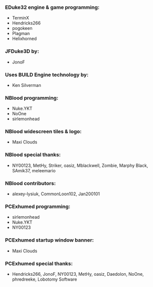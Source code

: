 ### EDuke32 engine & game programming:
  * TerminX
  * Hendricks266
  * pogokeen
  * Plagman
  * Helixhorned

### JFDuke3D by:
  * JonoF

### Uses BUILD Engine technology by:
  * Ken Silverman

### NBlood programming:
  * Nuke.YKT
  * NoOne
  * sirlemonhead

### NBlood widescreen tiles & logo:
  * Maxi Clouds

### NBlood special thanks:
  * NY00123, MetHy, Striker, oasiz, Mblackwell, Zombie, Marphy Black, SAmik37, meleemario

### NBlood contributors:
  * alexey-lysiuk, CommonLoon102, Jan200101

### PCExhumed programming:
  * sirlemonhead
  * Nuke.YKT
  * NY00123

### PCExhumed startup window banner:
  * Maxi Clouds

### PCExhumed special thanks:
  * Hendricks266, JonoF, NY00123, MetHy, oasiz, Daedolon, NoOne, phredreeke, Lobotomy Software
